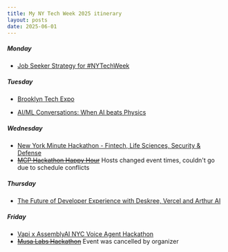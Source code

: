 ```yaml
---
title: My NY Tech Week 2025 itinerary
layout: posts
date: 2025-06-01
---
```

##### Monday 

- [Job Seeker Strategy for #NYTechWeek](https://partiful.com/e/rpy654ELx92JAFFZLENY)

##### Tuesday 

- [Brooklyn Tech Expo](https://lu.ma/pe17h9z9) 

- [AI/ML Conversations: When AI beats Physics](https://meetu.ps/e/NSMYM/11sPK1/i)

##### Wednesday 

- [New York Minute Hackathon - Fintech, Life Sciences, Security & Defense](https://lu.ma/0gf802m3?tk=4bFWI1)
- ~~[MCP Hackathon Happy Hour](https://partiful.com/e/vBtGgC3WurF9XDq0jxtO)~~ Hosts changed event times, couldn't go due to schedule conflicts 

##### Thursday 

- [The Future of Developer Experience with Deskree, Vercel and Arthur AI](https://partiful.com/e/stBbP5zn9Js1LVov4Mf2)

##### Friday 

- [Vapi x AssemblyAI NYC Voice Agent Hackathon](https://partiful.com/e/dX9OkgFK32u9TC5iwaw9)
- ~~[Musa Labs Hackathon](https://partiful.com/e/vOQ305jM3tokj9RWeQRL)~~ Event was cancelled by organizer 